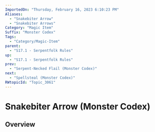 ```yaml
---
ImportedOn: "Thursday, February 16, 2023 6:10:23 PM"
Aliases:
  - "Snakebiter Arrow"
  - "Snakebiter Arrows"
Category: "Magic Item"
Suffix: "Monster Codex"
Tags:
  - "Category/Magic-Item"
parent:
  - "S17.1 - Serpentfolk Rules"
up:
  - "S17.1 - Serpentfolk Rules"
prev:
  - "Serpent-Necked Flail (Monster Codex)"
next:
  - "Spellsteal (Monster Codex)"
RWtopicId: "Topic_3061"
---
```

# Snakebiter Arrow (Monster Codex)
## Overview
